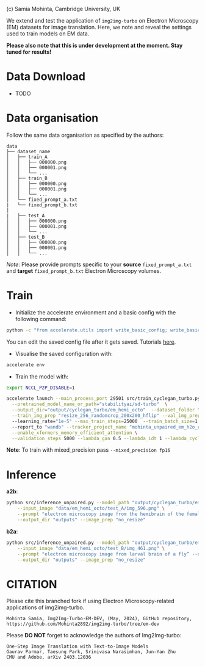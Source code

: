 (c) Samia Mohinta, Cambridge University, UK

We extend and test the application of `img2img-turbo` on Electron Microscopy (EM) datasets for image translation.
Here, we note and reveal the settings used to train models on EM data.

**Please also note that this is under development at the moment. Stay tuned for results!**

# Data Download
  - TODO

# Data organisation
Follow the same data organisation as specified by the authors:

```
data
├── dataset_name
│   ├── train_A
│   │   ├── 000000.png
│   │   ├── 000001.png
│   │   └── ...
│   ├── train_B
│   │   ├── 000000.png
│   │   ├── 000001.png
│   │   └── ...
│   └── fixed_prompt_a.txt
|   └── fixed_prompt_b.txt
|
|   ├── test_A
│   │   ├── 000000.png
│   │   ├── 000001.png
│   │   └── ...
│   ├── test_B
│   │   ├── 000000.png
│   │   ├── 000001.png
│   │   └── ...
```

*Note*: Please provide prompts specific to your **source** `fixed_prompt_a.txt` and **target** `fixed_prompt_b.txt` Electron Microscopy volumes.

# Train

- Initialize the accelerate environment and a basic config with the following command:

```bash
python -c "from accelerate.utils import write_basic_config; write_basic_config(mixed_precision='fp16')"
```
 You can edit the saved config file after it gets saved. Tutorials [here](https://huggingface.co/docs/accelerate/basic_tutorials/install).

- Visualise the saved configuration with:

 ```bash
accelerate env
```

- Train the model with:
```bash
export NCCL_P2P_DISABLE=1 

accelerate launch --main_process_port 29501 src/train_cyclegan_turbo.py \
  --pretrained_model_name_or_path="stabilityai/sd-turbo"  \
  --output_dir="output/cyclegan_turbo/em_hemi_octo"  --dataset_folder "data/em_source_target" \
  --train_img_prep "resize_256_randomcrop_200x200_hflip" --val_img_prep "no_resize"
  --learning_rate="1e-5" --max_train_steps=25000  --train_batch_size=1 --gradient_accumulation_steps=1
  --report_to "wandb" --tracker_project_name "mohinta_unpaired_em_h2o_cycle_debug_v1" \
  --enable_xformers_memory_efficient_attention \
  --validation_steps 5000 --lambda_gan 0.5 --lambda_idt 1 --lambda_cycle 1
```
**Note**: To train with mixed_precision pass `--mixed_precision fp16`

# Inference

**a2b**:
```bash
python src/inference_unpaired.py --model_path "output/cyclegan_turbo/em_hemi_octo/checkpoints/model_25001.pkl" \
    --input_image "data/em_hemi_octo/test_A/img_596.png" \
    --prompt "electron microscopy image from the hemibrain of the female adult fruit fly" --direction "a2b" \
    --output_dir "outputs" --image_prep "no_resize"

```

**b2a**:
```bash
python src/inference_unpaired.py --model_path "output/cyclegan_turbo/em_hemi_octo/checkpoints/model_25001.pkl" \
    --input_image "data/em_hemi_octo/test_B/img_461.png" \
    --prompt "electron microscopy image from larval brain of a fly” --direction "b2a” \
    --output_dir "outputs" --image_prep "no_resize"
```
# CITATION

Please cite this branched fork if using Electron Microscopy-related applications of img2img-turbo.
```
Mohinta Samia, Img2Img-Turbo-EM-DEV, (May, 2024), GitHub repository,
https://github.com/Mohinta2892/img2img-turbo/tree/em-dev
```

Please **DO NOT** forget to acknowledge the authors of Img2Img-turbo:

```
One-Step Image Translation with Text-to-Image Models
Gaurav Parmar, Taesung Park, Srinivasa Narasimhan, Jun-Yan Zhu
CMU and Adobe, arXiv 2403.12036
```
